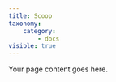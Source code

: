 ```yaml
---
title: Scoop
taxonomy:
    category:
        - docs
visible: true
---
```


Your page content goes here.